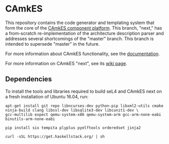 <!--
 Copyright 2016, NICTA

 This software may be distributed and modified according to the terms of
 the BSD 2-Clause license. Note that NO WARRANTY is provided.
 See "LICENSE_BSD2.txt" for details.

 @TAG(NICTA_BSD)
-->

# CAmkES

This repository contains the code generator and templating system that form the
core of the [CAmkES component platform](https://wiki.sel4.systems/CAmkES/). This
branch, "next," has a from-scratch re-implementation of the architecture
description parser and addresses several shortcomings of the "master" branch.
This branch is intended to supersede "master" in the future.

For more information about CAmkES functionality, see the
[documentation](docs/index.md).

For more information on CAmkES "next", see its [wiki page](https://wiki.sel4.systems/CAmkESNext).

## Dependencies

To install the tools and libraries required to build seL4 and CAmkES next on a
fresh installation of Ubuntu 16.04, run:

```
apt-get install git repo libncurses-dev python-pip libxml2-utils cmake ninja-build clang libssl-dev libsqlite3-dev libcunit1-dev \
gcc-multilib expect qemu-system-x86 qemu-system-arm gcc-arm-none-eabi binutils-arm-none-eabi

pip install six tempita plyplus pyelftools orderedset jinja2

curl -sSL https://get.haskellstack.org/ | sh
```
